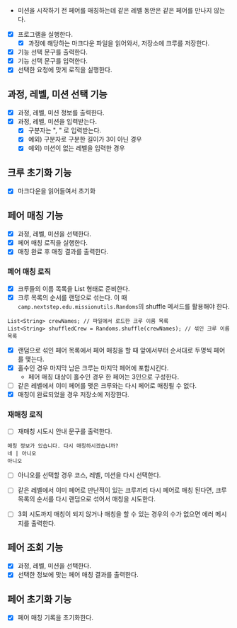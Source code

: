 - 미션을 시작하기 전 페어를 매칭하는데 같은 레벨 동안은 같은 페어를 만나지 않는다.

- [x] 프로그램을 실행한다.
  - [x] 과정에 해당하는 마크다운 파일을 읽어와서, 저장소에 크루를 저장한다.
- [x] 기능 선택 문구를 출력한다.
- [x] 기능 선택 문구를 입력한다.
- [x] 선택한 요청에 맞게 로직을 실행한다.

## 과정, 레벨, 미션 선택 기능

- [x] 과정, 레벨, 미션 정보를 출력한다.
- [x] 과정, 레벨, 미션을 입력받는다.
  - [x] 구분자는 ", " 로 입력받는다.
  - [x] 예외) 구분자로 구분한 길이가 3이 아닌 경우
  - [x] 예외) 미션이 없는 레벨을 입력한 경우

## 크루 초기화 기능

-  [x] 마크다운을 읽어들여서 초기화

## 페어 매칭 기능

- [x] 과정, 레벨, 미션을 선택한다.
- [x] 페어 매칭 로직을 실행한다.
- [x] 매칭 완료 후 매칭 결과를 출력한다.

### 페어 매칭 로직

- [x] 크루들의 이름 목록을 List<String> 형태로 준비한다.
- [x] 크루 목록의 순서를 랜덤으로 섞는다. 이 때 `camp.nextstep.edu.missionutils.Randoms`의 shuffle 메서드를 활용해야 한다.

```text
List<String> crewNames; // 파일에서 로드한 크루 이름 목록
List<String> shuffledCrew = Randoms.shuffle(crewNames); // 섞인 크루 이름 목록
```

- [x] 랜덤으로 섞인 페어 목록에서 페어 매칭을 할 때 앞에서부터 순서대로 두명씩 페어를 맺는다.
- [x] 홀수인 경우 마지막 남은 크루는 마지막 페어에 포함시킨다.
  - 페어 매칭 대상이 홀수인 경우 한 페어는 3인으로 구성한다.
- [ ] 같은 레벨에서 이미 페어를 맺은 크루와는 다시 페어로 매칭될 수 없다.
- [x] 매칭이 완료되었을 경우 저장소에 저장한다.

### 재매칭 로직

- [ ] 재매칭 시도시 안내 문구를 출력한다.

```text
매칭 정보가 있습니다. 다시 매칭하시겠습니까?
네 | 아니오
아니오
```
- [ ] 아니오를 선택할 경우 코스, 레벨, 미션을 다시 선택한다.
- [ ] 같은 레벨에서 이미 페어로 만난적이 있는 크루끼리 다시 페어로 매칭 된다면, 크루 목록의 순서를 다시 랜덤으로 섞어서 매칭을 시도한다.
- [ ] 3회 시도까지 매칭이 되지 않거나 매칭을 할 수 있는 경우의 수가 없으면 에러 메시지를 출력한다.


## 페어 조회 기능

- [x] 과정, 레벨, 미션을 선택한다.
- [x] 선택한 정보에 맞는 페어 매칭 결과를 출력한다.

## 페어 초기화 기능

- [x] 페어 매칭 기록을 초기화한다.